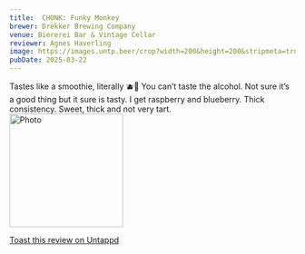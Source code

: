 ```yaml
---
title:  CHONK: Funky Monkey
brewer: Drekker Brewing Company
venue: Biererei Bar & Vintage Cellar
reviewer: Agnes Haverling
image: https://images.untp.beer/crop?width=200&height=200&stripmeta=true&url=https://untappd.s3.amazonaws.com/photos/2025_03_22/496f5e6a3f6b3489d4cafde09ba8d72d_c_1465187609_raw.jpg
pubDate: 2025-03-22
---
```


Tastes like a smoothie, literally 🫐🍓
You can’t taste the alcohol. Not sure it’s a good thing but it sure is tasty. I get raspberry and blueberry. Thick consistency. Sweet, thick and not very tart.
						  <br />
						  <img height="200" width="200" src="https://images.untp.beer/crop?width=200&height=200&stripmeta=true&url=https://untappd.s3.amazonaws.com/photos/2025_03_22/496f5e6a3f6b3489d4cafde09ba8d72d_c_1465187609_raw.jpg" alt="Photo">
						
[Toast this review on Untappd](https://untappd.com/user/&#45;Spacebacon&#45;/checkin/1465187609)
